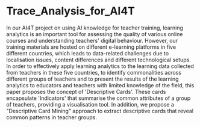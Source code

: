 # Trace_Analysis_for_AI4T
In our AI4T project on using AI knowledge for teacher training, learning analytics is an important tool for assessing the quality of various online courses and understanding teachers' digital behaviour. However, our training materials are hosted on different e-learning platforms in five different countries, which leads to data-related challenges due to localisation issues, content differences and different technological setups. In order to effectively apply learning analytics to the learning data collected from teachers in these five countries, to identify commonalities across different groups of teachers and to present the results of the learning analytics to educators and teachers with limited knowledge of the field, this paper proposes the concept of 'Descriptive Cards'. These cards encapsulate 'Indicators' that summarise the common attributes of a group of teachers, providing a visualisation tool. In addition, we propose a "Descriptive Card Mining" approach to extract descriptive cards that reveal common patterns in teacher groups.

